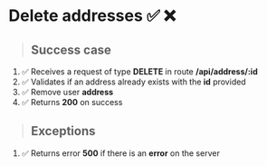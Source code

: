 # Delete addresses ✅ ❌

> ## Success case

01. ✅ Receives a request of type **DELETE** in route **/api/address/:id**
00. ✅ Validates if an address already exists with the **id** provided
00. ✅ Remove user **address**
00. ✅ Returns **200** on success

> ## Exceptions

01. ✅ Returns error **500** if there is an **error** on the server
